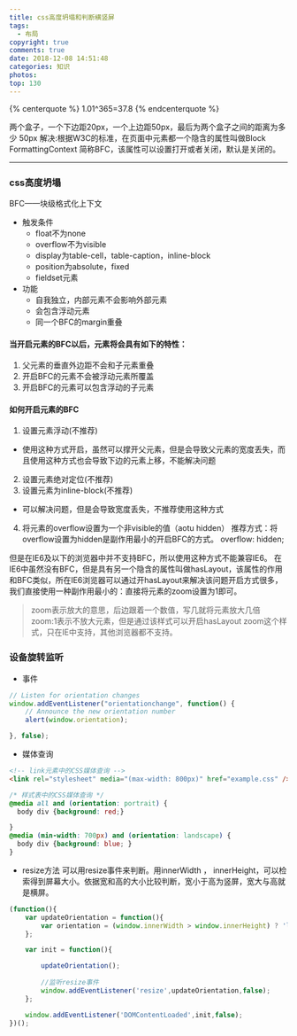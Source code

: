 ```yaml
---
title: css高度坍塌和判断横竖屏
tags:
  - 布局
copyright: true
comments: true
date: 2018-12-08 14:51:48
categories: 知识
photos:
top: 130
---
```


{% centerquote %} 
 1.01^365=37.8
{% endcenterquote %}

两个盒子，一个下边距20px，一个上边距50px，最后为两个盒子之间的距离为多少 50px
解决:根据W3C的标准，在页面中元素都一个隐含的属性叫做Block FormattingContext
简称BFC，该属性可以设置打开或者关闭，默认是关闭的。

---
<!--more-->
### css高度坍塌

BFC——块级格式化上下文

- 触发条件
  - float不为none
  - overflow不为visible
  - display为table-cell，table-caption，inline-block
  - position为absolute，fixed
  - fieldset元素
- 功能
  - 自我独立，内部元素不会影响外部元素
  - 会包含浮动元素
  - 同一个BFC的margin重叠

#### 当开启元素的BFC以后，元素将会具有如下的特性：
1. 父元素的垂直外边距不会和子元素重叠
2. 开启BFC的元素不会被浮动元素所覆盖
3. 开启BFC的元素可以包含浮动的子元素

#### 如何开启元素的BFC
1. 设置元素浮动(不推荐)
- 使用这种方式开启，虽然可以撑开父元素，但是会导致父元素的宽度丢失，而且使用这种方式也会导致下边的元素上移，不能解决问题
2. 设置元素绝对定位(不推荐)
3. 设置元素为inline-block(不推荐)
- 可以解决问题，但是会导致宽度丢失，不推荐使用这种方式
4. 将元素的overflow设置为一个非visible的值（aotu hidden）
推荐方式：将overflow设置为hidden是副作用最小的开启BFC的方式。
overflow: hidden;

但是在IE6及以下的浏览器中并不支持BFC，所以使用这种方式不能兼容IE6。
在IE6中虽然没有BFC，但是具有另一个隐含的属性叫做hasLayout，该属性的作用和BFC类似，所在IE6浏览器可以通过开hasLayout来解决该问题开启方式很多，我们直接使用一种副作用最小的：直接将元素的zoom设置为1即可。

> zoom表示放大的意思，后边跟着一个数值，写几就将元素放大几倍
> zoom:1表示不放大元素，但是通过该样式可以开启hasLayout
> zoom这个样式，只在IE中支持，其他浏览器都不支持。

### 设备旋转监听
- 事件
```javascript
// Listen for orientation changes
window.addEventListener("orientationchange", function() {
    // Announce the new orientation number
    alert(window.orientation);

}, false);
```

- 媒体查询
```html
<!-- link元素中的CSS媒体查询 -->
<link rel="stylesheet" media="(max-width: 800px)" href="example.css" />
```

```css
/* 样式表中的CSS媒体查询 */
@media all and (orientation: portrait) {
  body div {background: red;} 

}
@media (min-width: 700px) and (orientation: landscape) { 
  body div {background: blue; } 
}
```

- resize方法
可以用resize事件来判断。用innerWidth ， innerHeight，可以检索得到屏幕大小。依据宽和高的大小比较判断，宽小于高为竖屏，宽大与高就是横屏。
```javascript
(function(){
    var updateOrientation = function(){
        var orientation = (window.innerWidth > window.innerHeight) ? 'landscape' : 'portrait';
    };

    var init = function(){

        updateOrientation();
        
        //监听resize事件
        window.addEventListener('resize',updateOrientation,false);
    };

    window.addEventListener('DOMContentLoaded',init,false);
})();
```